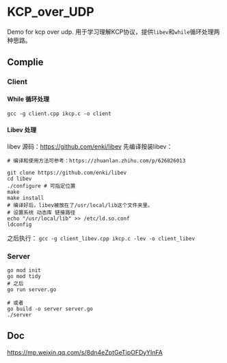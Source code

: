 # KCP_over_UDP
Demo for kcp over udp. 
用于学习理解KCP协议，提供`libev`和`while`循环处理两种思路。


## Complie

### Client
#### While 循环处理
`gcc -g client.cpp ikcp.c -o client`

#### Libev 处理

libev 源码：https://github.com/enki/libev
先编译按装libev：
```
# 编译和使用方法可参考：https://zhuanlan.zhihu.com/p/626826013

git clone https://github.com/enki/libev
cd libev
./configure # 可指定位置
make
make install
# 编译好后，libev被放在了/usr/local/lib这个文件夹里。
# 设置系统 动态库 链接路径
echo "/usr/local/lib" >> /etc/ld.so.conf
ldconfig
```
之后执行：
`gcc -g client_libev.cpp ikcp.c -lev -o client_libev`


### Server
```
go mod init
go mod tidy
# 之后
go run server.go

# 或者
go build -o server server.go
./server
```

## Doc
https://mp.weixin.qq.com/s/8dn4eZptGeTipOFDyYInFA